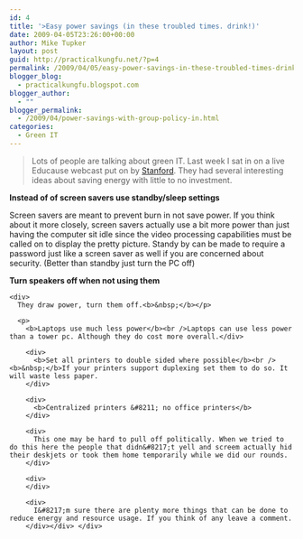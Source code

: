 ```yaml
---
id: 4
title: '>Easy power savings (in these troubled times. drink!)'
date: 2009-04-05T23:26:00+00:00
author: Mike Tupker
layout: post
guid: http://practicalkungfu.net/?p=4
permalink: /2009/04/05/easy-power-savings-in-these-troubled-times-drink/
blogger_blog:
  - practicalkungfu.blogspot.com
blogger_author:
  - ""
blogger_permalink:
  - /2009/04/power-savings-with-group-policy-in.html
categories:
  - Green IT
---
```

>Lots of people are talking about green IT. Last week I sat in on a live Educause webcast put on by [Stanford](http://sustainableit.stanford.edu/). They had several interesting ideas about saving energy with little to no investment.

**Instead of of screen savers use standby/sleep settings**

<div>
  <b></b>Screen savers are meant to prevent burn in not save power. If you think about it more closely, screen savers actually use a bit more power than just having the computer sit idle since the video processing capabilities must be called on to display the pretty picture. Standy by can be made to require a password just like a screen saver as well if you are concerned about security. (Better than standby just turn the PC off)</p> 
  
  <div>
    <div>
      <b>Turn speakers off when not using them</b>
    </div>
    
    <div>
      They draw power, turn them off.<b>&nbsp;</b></p> 
      
      <p>
        <b>Laptops use much less power</b><br />Laptops can use less power than a tower pc. Although they do cost more overall.</div> 
        
        <div>
          <b>Set all printers to double sided where possible</b><br /><b>&nbsp;</b>If your printers support duplexing set them to do so. It will waste less paper.
        </div>
        
        <div>
          <b>Centralized printers &#8211; no office printers</b>
        </div>
        
        <div>
          This one may be hard to pull off politically. When we tried to do this here the people that didn&#8217;t yell and screem actually hid their deskjets or took them home temporarily while we did our rounds.
        </div>
        
        <div>
        </div>
        
        <div>
          I&#8217;m sure there are plenty more things that can be done to reduce energy and resource usage. If you think of any leave a comment.
        </div></div> </div>